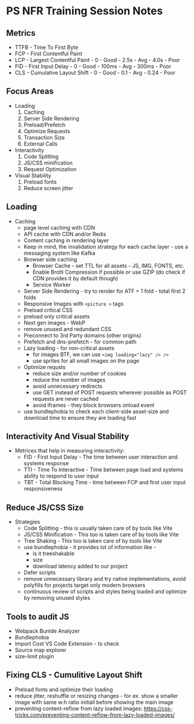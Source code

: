 # PS NFR Training Session Notes

## Metrics
- TTFB - Time To First Byte
- FCP - First Contentful Paint
- LCP - Largest Contentful Paint - 0 - Good - 2.5s - Avg - 4.0s - Poor
- FID - First Input Delay - 0 - Good - 100ms - Avg - 300ms - Poor
- CLS - Cumulative Layout Shift - 0 - Good - 0.1 - Avg - 0.24 - Poor

## Focus Areas
- Loading
    1. Caching
    1. Server Side Rendering
    1. Preload/Prefetch
    1. Optimize Requests
    1. Transaction Size
    1. External Calls
- Interactivity
    1. Code Splitting
    1. JS/CSS minification
    1. Request Optimization
- Visual Stability
    1. Preload fonts
    1. Reduce screen jitter

## Loading
- Caching
    - page level caching with CDN
    - API cache with CDN and/or Redis
    - Content caching in rendering layer
    - Keep in mind, the invalidation strategy for each cache layer - use a messaging system like Kafka
    - Browser side caching
        - Browser Cache - set TTL for all assets - JS, IMG, FONTS, etc.
        - Enable Brotli Compression if possible or use GZIP (do check if CDN provides it by default though)
        - Service Worker 
    - Server Side Rendering - try to render for ATF + 1 fold - total first 2 folds
    - Responsive Images with `<picture >` tags
    - Preload critical CSS 
    - preload only critical assets
    - Next gen images - WebP
    - remove unused and redundant CSS
    - Preconnect to 3rd Party domains (other origins)
    - Prefetch and dns-prefetch - for common path
    - Lazy loading - for non-critical assets
        - for images BTF, we can use `<img loading="lazy" /> />`
        - use sprites for all small images on the page
    - Optimize requsts
        - reduce size and/or number of cookies
        - reduce the number of images
        - avoid unnecessary redirects
        - use GET instead of POST requests wherever possible as POST requests are never cached
        - avoid iframes - they block browsers onload event
    - use bundlephobia to check each client-side asset-size and download time to ensure they are loading fast

## Interactivity And Visual Stability
- Metrices that help in measuring interactivity:
    - FID - First Input Delay - The time between user interaction and systems response
    - TTI - Time To Interactive - Time between page load and systems ability to respond to user input
    - TBT - Total Blocking Time - time between FCP and first user input responsiveness

## Reduce JS/CSS Size
- Strategies
    - Code Splitting - this is usually taken care of by tools like Vite
    - JS/CSS Minification - This too is taken care of by tools like Vite
    - Tree Shaking - This too is taken care of by tools like Vite
    - use bundlephobia - it provides lot of information like - 
        - is it treeshakable
        - size
        - download latency added to our project
    - Defer scripts
    - remove unnecessary library and try native implementations, avoid polyfills for projects target only modern browsers
    - continuous review of scripts and styles being loaded and optimize by removing unused styles

## Tools to audit JS
- Webpack Bunlde Analyzer
- Bundlephobia
- Import Cost VS Code Extension - to check 
- Source map explorer
- size-limit plugin

## Fixing CLS - Cumulitive Layout Shift
- Preload fonts and optimize their loading
- reduce jitter, reshuffle or resizing changes - for ex. show a smaller image with same w:h ratio initiall before showing the main image
- preventing content-reflow from lazy loaded images: https://css-tricks.com/preventing-content-reflow-from-lazy-loaded-images/

